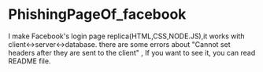 # PhishingPageOf_facebook
I make Facebook's login page replica(HTML,CSS,NODE.JS),it works with client&lt;->server&lt;->database. there are some errors about "Cannot set headers after they are sent to the client" , If you want to see it, you can read  README file.
